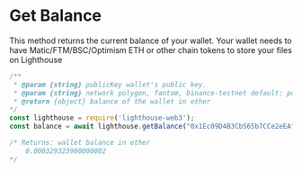 # Get Balance



This method returns the current balance of your wallet. Your wallet needs to have Matic/FTM/BSC/Optimism ETH or other chain tokens to store your files on Lighthouse

```javascript
/** 
 * @param {string} publicKey wallet's public key.
 * @param {string} network polygon, fantom, binance-testnet default: polygon.
 * @return {object} balance of the wallet in ether
*/
const lighthouse = require('lighthouse-web3');
const balance = await lighthouse.getBalance("0x1Ec09D4B3Cb565b7CCe2eEAf71CC90c9b46c5c26", "polygon", "testnet");

/* Returns: wallet balance in ether
    0.000329323900000002
*/
```
